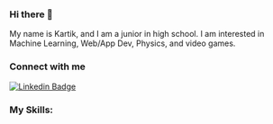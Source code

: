 ### Hi there 👋
My name is Kartik, and I am a junior in high school. I am interested in Machine Learning, Web/App Dev, Physics, and video games.

### Connect with me
[![Linkedin Badge](https://img.shields.io/badge/-Kartik-0e76a8?style=flat&labelColor=0e76a8&logo=linkedin&logoColor=white)](https://www.linkedin.com/in/kartik-pulipati/)


### My Skills:
